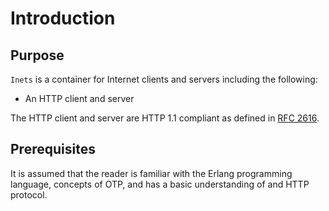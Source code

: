 # Introduction

## Purpose

`Inets` is a container for Internet clients and servers including the following:

* An HTTP client and server

The HTTP client and server are HTTP 1.1 compliant as defined in [RFC 2616](http://www.ietf.org/rfc/rfc2616.txt).

## Prerequisites

It is assumed that the reader is familiar with the Erlang programming language, concepts of OTP, and has a basic understanding of and HTTP protocol.
